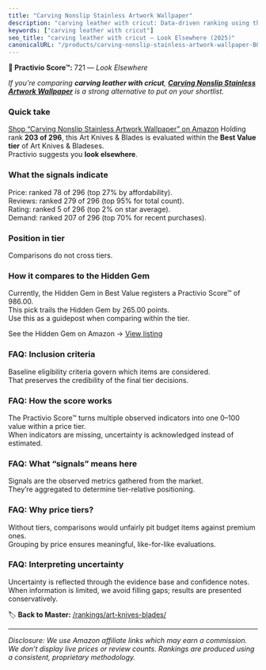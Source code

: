 ```yaml
---
title: "Carving Nonslip Stainless Artwork Wallpaper"
description: "carving leather with cricut: Data-driven ranking using the Practivio Score™. Positioned by quality, value, demand, findability, momentum."
keywords: ["carving leather with cricut"]
seo_title: "carving leather with cricut — Look Elsewhere (2025)"
canonicalURL: "/products/carving-nonslip-stainless-artwork-wallpaper-B08K4YZLXT/"
---
```


**🚫 Practivio Score™:** 721 — _Look Elsewhere_


*If you're comparing **carving leather with cricut**, **[Carving Nonslip Stainless Artwork Wallpaper](https://www.amazon.com/dp/B08K4YZLXT?tag=practivio-20)** is a strong alternative to put on your shortlist.*
### Quick take
[Shop “Carving Nonslip Stainless Artwork Wallpaper” on Amazon](https://www.amazon.com/dp/B08K4YZLXT?tag=practivio-20)
Holding rank **203 of 296**, this Art Knives & Blades is evaluated within the **Best Value tier** of Art Knives & Bladeses.  
Practivio suggests you **look elsewhere**.

### What the signals indicate
Price: ranked 78 of 296 (top 27% by affordability).  
Reviews: ranked 279 of 296 (top 95% for total count).  
Rating: ranked 5 of 296 (top 2% on star average).  
Demand: ranked 207 of 296 (top 70% for recent purchases).

### Position in tier
Comparisons do not cross tiers.

### How it compares to the Hidden Gem
Currently, the Hidden Gem in Best Value registers a Practivio Score™ of 986.00.  
This pick trails the Hidden Gem by 265.00 points.  
Use this as a guidepost when comparing within the tier.  

See the Hidden Gem on Amazon → [View listing](https://www.amazon.com/dp/B005KRSWM6?tag=practivio-20)

### FAQ: Inclusion criteria
Baseline eligibility criteria govern which items are considered.  
That preserves the credibility of the final tier decisions.

### FAQ: How the score works
The Practivio Score™ turns multiple observed indicators into one 0–100 value within a price tier.  
When indicators are missing, uncertainty is acknowledged instead of estimated.

### FAQ: What “signals” means here
Signals are the observed metrics gathered from the market.  
They’re aggregated to determine tier-relative positioning.

### FAQ: Why price tiers?
Without tiers, comparisons would unfairly pit budget items against premium ones.  
Grouping by price ensures meaningful, like-for-like evaluations.

### FAQ: Interpreting uncertainty
Uncertainty is reflected through the evidence base and confidence notes.  
When information is limited, we avoid filling gaps; results are presented conservatively.


🏷️ **Back to Master:** [/rankings/art-knives-blades/](/rankings/art-knives-blades/)

---
_Disclosure: We use Amazon affiliate links which may earn a commission. We don’t display live prices or review counts. Rankings are produced using a consistent, proprietary methodology._
